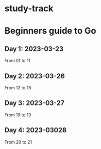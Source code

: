 # study-track

# Beginners guide to Go
## Day 1: 2023-03-23
From 01 to 11
## Day 2: 2023-03-26
From 12 to 18
## Day 3: 2023-03-27
From 19 to 19
## Day 4: 2023-03028
From 20 to 21
